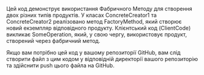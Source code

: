 Цей код демонструє використання Фабричного Методу для створення двох різних типів продуктів. У класах ConcreteCreator1 та ConcreteCreator2 реалізовано метод FactoryMethod, який створює новий екземпляр відповідного продукту. Клієнтський код (ClientCode) викликає SomeOperation, який, у свою чергу, використовує продукт, створений через фабричний метод.

Якщо вам потрібно цей код у вашому репозиторії GitHub, вам слід створити файл з цим кодом у відповідній директорії вашого репозиторію та здійснити push цього файла на GitHub.
